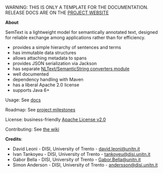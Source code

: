 <p class="jedoc-to-strip">
WARNING: THIS IS ONLY A TEMPLATE FOR THE DOCUMENTATION. <br/>
RELEASE DOCS ARE ON THE <a href="http://opendatatrentino.github.io/semtext/" target="_blank">PROJECT WEBSITE</a>
</p>

<!--
<p align="center">
<img alt="Jackan" src="https://github.com/opendatatrentino/jackan/wiki/img/jackan-logo-200px.png" width="150px">
</p>
-->

**About**

SemText is a lightweight model for semantically annotated text, designed for reliable exchange among applications rather than for efficiency.

  * provides a simple hierarchy of sentences and terms
  * has immutable data structures
  * allows attaching metadata to spans
  * provides JSON serialization via Jackson
  * has separate [NLText/SemanticString converters module](https://github.com/opendatatrentino/semtext-nltext)
  * well documented
  * dependency handling with Maven
  * has a liberal Apache 2.0 license
  * supports Java 6+


Usage: See [docs](docs)

Roadmap: See [project milestones](../../milestones)

License: business-friendly [Apache License v2.0](LICENSE.txt)

Contributing: See [the wiki](../../wiki)

**Credits**:

* David Leoni - DISI, University of Trento - david.leoni@unitn.it
* Ivan Tankoyeu - DISI, University of Trento - tankoyeu@disi.unitn.it
* Gabor Bella - DISI, University of Trento - Gabor.Bella@unitn.it
* Simon Anderson - DISI, University of Trento - andersson@disi.unitn.it




